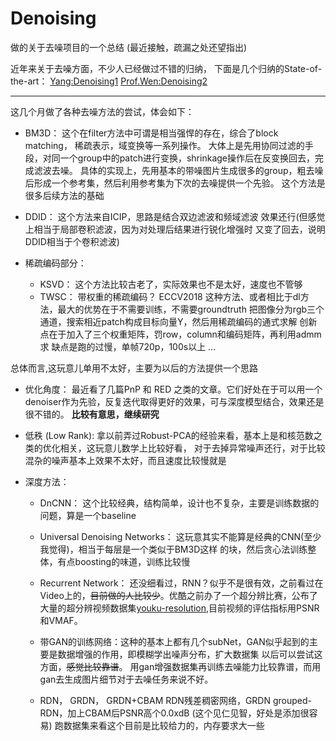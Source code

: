# Denoising
做的关于去噪项目的一个总结 (最近接触，疏漏之处还望指出)

近年来关于去噪方面，不少人已经做过不错的归纳，
下面是几个归纳的State-of-the-art：
[Yang:Denoising1](https://github.com/flyywh/Image-Denoising-State-of-the-art)
[Prof.Wen:Denoising2](https://github.com/wenbihan/reproducible-image-denoising-state-of-the-art)

---

这几个月做了各种去噪方法的尝试，体会如下：

+ BM3D：
   这个在filter方法中可谓是相当强悍的存在，综合了block matching， 稀疏表示，域变换等一系列操作。
大体上是先用协同过滤的手段，对同一个group中的patch进行变换，shrinkage操作后在反变换回去，完成滤波去噪。
具体的实现上，先用基本的带噪图片生成很多的group，粗去噪后形成一个参考集，然后利用参考集为下次的去噪提供一个先验。
这个方法是很多后续方法的基础

+ DDID：
    这个方法来自ICIP，思路是结合双边滤波和频域滤波 效果还行(但感觉上相当于局部卷积滤波，因为对处理后结果进行锐化增强时
    又变了回去，说明DDID相当于个卷积滤波)

+ 稀疏编码部分：
   + KSVD： 这个方法比较古老了，实际效果也不是太好，速度也不管够
   + TWSC： 带权重的稀疏编码？ ECCV2018
    这种方法、或者相比于dl方法，最大的优势在于不需要训练，不需要groundtruth
    把图像分为rgb三个通道，搜索相近patch构成目标向量Y，然后用稀疏编码的通式求解
    创新点在于加入了三个权重矩阵，罚row，column和编码矩阵，再利用admm求
    缺点是跑的过慢，单帧720p，100s以上
   ...

总体而言,这玩意儿单用不太好，主要为以后的方法提供一个思路

+ 优化角度：
   最近看了几篇PnP 和 RED 之类的文章。它们好处在于可以用一个denoiser作为先验，反复迭代取得更好的效果，可与深度模型结合，效果还是很不错的。
   **比较有意思，继续研究**

+ 低秩 (Low Rank):
   拿以前弄过Robust-PCA的经验来看，基本上是和核范数之类的优化相关，这玩意儿数学上比较好看，
对于去掉异常噪声还行，对于比较混杂的噪声基本上效果不太好，而且速度比较慢就是

+ 深度方法：
   + DnCNN： 这个比较经典，结构简单，设计也不复杂，主要是训练数据的问题，算是一个baseline

   + Universal Denoising Networks： 这玩意其实不能算是经典的CNN(至少我觉得)，相当于每层是一个类似于BM3D这样
的块，然后贪心法训练整体，有点boosting的味道，训练比较慢

   + Recurrent Network： 还没细看过，RNN？似乎不是很有效，之前看过在Video上的，~~目前做的人比较少~~。优酷之前办了一个超分辨比赛，公布了大量的超分辨视频数据集[youku-resolution](https://tianchi.aliyun.com/dataset/dataDetail?datald=39568),目前视频的评估指标用PSNR和VMAF。

   + 带GAN的训练网络：这种的基本上都有几个subNet，GAN似乎起到的主要是数据增强的作用，即模糊学出噪声分布，扩大数据集
以后可以尝试这方面，~~感觉比较靠谱~~。 用gan增强数据集再训练去噪能力比较靠谱，而用gan去生成图片细节对于去噪任务来说不好。

   + RDN， GRDN， GRDN+CBAM
   RDN残差稠密网络，GRDN grouped-RDN，加上CBAM后PSNR高个0.0xdB (这个见仁见智，好处是添加很容易)
   跑数据集来看这个目前是比较给力的，内存要求大一些


